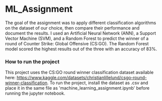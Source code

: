 # ML_Assignment
The goal of the assignment was to apply different classification algorithms on the dataset of our choice, then compare their performance and document the results. I used an Artificial Neural Network (ANN), a Support Vector Machine (SVM), and a Random Forest to predict the winner of a round of Counter Strike: Global Offensive (CS:GO). The Random Forest model scored the highest results out of the three with an accuracy of 83%.  

### How to run the project
This project uses the CS:GO round winner classification dataset available here: https://www.kaggle.com/datasets/christianlillelund/csgo-round-winner-classification. To run the project, install the dataset as .csv and place it in the same file as 'machine_learning_assignment.ipynb' before running the jupyter notebook.  
